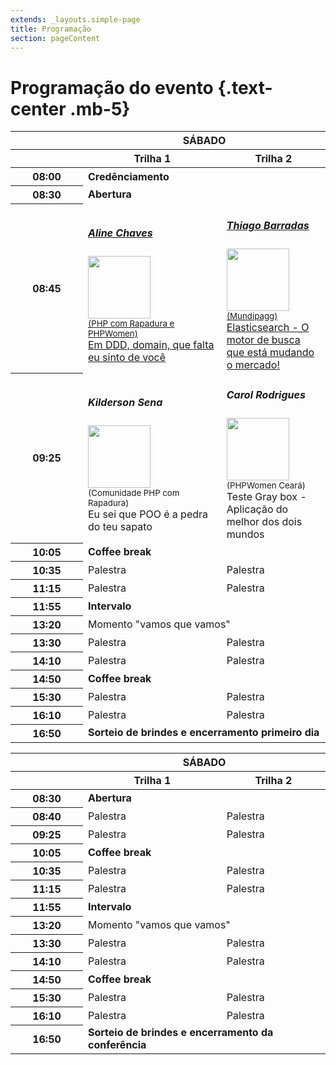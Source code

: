 ```yaml
---
extends: _layouts.simple-page
title: Programação
section: pageContent
---
```


# Programação do evento {.text-center .mb-5}

<table class="table table-bordered table-hover table-condensed text-center">
  <thead>
    <tr class="thead-dark">
      <th scope="col" width="100"></th>
      <th scope="col" colspan="2">SÁBADO</th>
    </tr>
    <tr class="thead-dark">
      <th scope="col"></th>
      <th scope="col" width="44%">Trilha 1</th>
      <th scope="col">Trilha 2</th>
    </tr>
  </thead>
  <tbody>
    <tr>
      <th scope="row" class="table-secondary">08:00</th>
      <td colspan="2"><strong>Credênciamento</strong></td>
    </tr>
    <tr>
      <th scope="row" class="table-secondary">08:30</th>
      <td colspan="2"><strong>Abertura</strong></td>
    </tr>
    <tr>
      <th scope="row" class="table-secondary">08:45</th>
      <td>
        <a href="#" data-toggle="modal" data-target="#aline">
          <h5>Aline Chaves</h5>
          <img src="https://phpeste.net/assets/images/uploads/aline-chaves.jpg" class="img-reponsive rounded-circle" width="100"><br>
          <small>(PHP com Rapadura e PHPWomen)</small><br>
          Em DDD, domain, que falta eu sinto de você
        </a>
      </td>
      <td>
        <a href="#" data-toggle="modal" data-target="#thiago">
          <h5>Thiago Barradas</h5>
          <img src="https://phpeste.net/assets/images/uploads/thiago-barradas.jpg" class="img-reponsive rounded-circle" width="100"><br>
          <small>(Mundipagg)</small><br>
          Elasticsearch - O motor de busca que está mudando o mercado!
        </a>
      </td>
    </tr>
    <tr>
      <th scope="row" class="table-secondary">09:25</th>
      <td>
        <h5>Kilderson Sena</h5>
        <img src="https://phpeste.net/assets/images/uploads/kilderson-sena.jpg" class="img-reponsive rounded-circle" width="100"><br>
        <small>(Comunidade PHP com Rapadura)</small><br>
        Eu sei que POO é a pedra do teu sapato
      </td>
      <td>
        <h5>Carol Rodrigues</h5>
        <img src="https://phpeste.net/assets/images/uploads/carol-rodrigues.jpg" class="img-reponsive rounded-circle" width="100"><br>
        <small>(PHPWomen Ceará)</small><br>
        Teste Gray box - Aplicação do melhor dos dois mundos
      </td>
    </tr>
    <tr>
      <th scope="row" class="table-secondary">10:05</th>
      <td colspan="3"><strong>Coffee break</strong></td>
    </tr>
    <tr>
      <th scope="row" class="table-secondary">10:35</th>
      <td>Palestra</td>
      <td>Palestra</td>
    </tr>
    <tr>
      <th scope="row" class="table-secondary">11:15</th>
      <td>Palestra</td>
      <td>Palestra</td>
    </tr>
    <tr>
      <th scope="row" class="table-secondary">11:55</th>
      <td colspan="3"><strong>Intervalo</strong></td>
    </tr>
    <tr>
      <th scope="row" class="table-secondary">13:20</th>
      <td colspan="2">Momento "vamos que vamos"</td>
    </tr>
    <tr>
      <th scope="row" class="table-secondary">13:30</th>
      <td>Palestra</td>
      <td>Palestra</td>
    </tr>
    <tr>
      <th scope="row" class="table-secondary">14:10</th>
      <td>Palestra</td>
      <td>Palestra</td>
    </tr>
    <tr>
      <th scope="row" class="table-secondary">14:50</th>
      <td colspan="3"><strong>Coffee break</strong></td>
    </tr>
    <tr>
      <th scope="row" class="table-secondary">15:30</th>
      <td>Palestra</td>
      <td>Palestra</td>
    </tr>
    <tr>
      <th scope="row" class="table-secondary">16:10</th>
      <td>Palestra</td>
      <td>Palestra</td>
    </tr>
    <tr>
      <th scope="row" class="table-secondary">16:50</th>
      <td colspan="3"><strong>Sorteio de brindes e encerramento primeiro dia</strong></td>
    </tr>
  </tbody>
</table>

<table class="table table-bordered text-center">
  <thead>
    <tr class="thead-dark">
      <th scope="col" width="100"></th>
      <th scope="col" colspan="2">SÁBADO</th>
    </tr>
    <tr class="thead-dark">
      <th scope="col"></th>
      <th scope="col" width="44%">Trilha 1</th>
      <th scope="col">Trilha 2</th>
    </tr>
  </thead>
  <tbody>
    <tr>
      <th scope="row" class="table-secondary">08:30</th>
      <td colspan="2"><strong>Abertura</strong></td>
    </tr>
    <tr>
      <th scope="row" class="table-secondary">08:40</th>
      <td>Palestra</td>
      <td>Palestra</td>
    </tr>
    <tr>
      <th scope="row" class="table-secondary">09:25</th>
      <td>Palestra</td>
      <td>Palestra</td>
    </tr>
    <tr>
      <th scope="row" class="table-secondary">10:05</th>
      <td colspan="3"><strong>Coffee break</strong></td>
    </tr>
    <tr>
      <th scope="row" class="table-secondary">10:35</th>
      <td>Palestra</td>
      <td>Palestra</td>
    </tr>
    <tr>
      <th scope="row" class="table-secondary">11:15</th>
      <td>Palestra</td>
      <td>Palestra</td>
    </tr>
    <tr>
      <th scope="row" class="table-secondary">11:55</th>
      <td colspan="3"><strong>Intervalo</strong></td>
    </tr>
    <tr>
      <th scope="row" class="table-secondary">13:20</th>
      <td colspan="2">Momento "vamos que vamos"</td>
    </tr>
    <tr>
      <th scope="row" class="table-secondary">13:30</th>
      <td>Palestra</td>
      <td>Palestra</td>
    </tr>
    <tr>
      <th scope="row" class="table-secondary">14:10</th>
      <td>Palestra</td>
      <td>Palestra</td>
    </tr>
    <tr>
      <th scope="row" class="table-secondary">14:50</th>
      <td colspan="3"><strong>Coffee break</strong></td>
    </tr>
    <tr>
      <th scope="row" class="table-secondary">15:30</th>
      <td>Palestra</td>
      <td>Palestra</td>
    </tr>
    <tr>
      <th scope="row" class="table-secondary">16:10</th>
      <td>Palestra</td>
      <td>Palestra</td>
    </tr>
    <tr>
      <th scope="row" class="table-secondary">16:50</th>
      <td colspan="3"><strong>Sorteio de brindes e encerramento da conferência</strong></td>
    </tr>
  </tbody>
</table>
